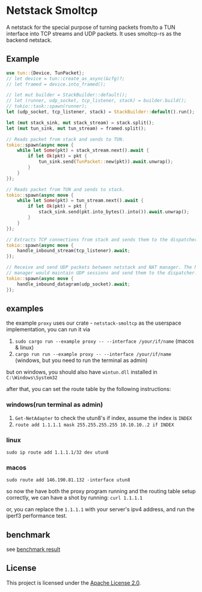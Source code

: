 # Netstack Smoltcp

A netstack for the special purpose of turning packets from/to a TUN interface into TCP streams and UDP packets. It uses smoltcp-rs as the backend netstack.

## Example
```rust
use tun::{Device, TunPacket};
// let device = tun::create_as_async(&cfg)?;
// let framed = device.into_framed();

// let mut builder = StackBuilder::default();
// let (runner, udp_socket, tcp_listener, stack) = builder.build();
// tokio::task::spawn(runner);
let (udp_socket, tcp_listener, stack) = StackBuilder::default().run();

let (mut stack_sink, mut stack_stream) = stack.split();
let (mut tun_sink, mut tun_stream) = framed.split();

// Reads packet from stack and sends to TUN.
tokio::spawn(async move {
    while let Some(pkt) = stack_stream.next().await {
        if let Ok(pkt) = pkt {
            tun_sink.send(TunPacket::new(pkt)).await.unwrap();
        }
    }
});

// Reads packet from TUN and sends to stack.
tokio::spawn(async move {
    while let Some(pkt) = tun_stream.next().await {
        if let Ok(pkt) = pkt {
            stack_sink.send(pkt.into_bytes().into()).await.unwrap();
        }
    }
});

// Extracts TCP connections from stack and sends them to the dispatcher.
tokio::spawn(async move {
    handle_inbound_stream(tcp_listener).await;
});

// Receive and send UDP packets between netstack and NAT manager. The NAT
// manager would maintain UDP sessions and send them to the dispatcher.
tokio::spawn(async move {
    handle_inbound_datagram(udp_socket).await;
});
```

## examples

the example `proxy` uses our crate - `netstack-smoltcp` as the userspace implementation, you can run it via 

1. `sudo cargo run --example proxy -- --interface /your/if/name` (macos & linux)
2. `cargo run run --example proxy -- --interface /your/if/name` (windows, but you need to run the terminal as admin)

but on windows, you should also have `wintun.dll` installed in `C:\Windows\System32`

after that, you can set the route table by the following instructions:

### windows(run terminal as admin)

1. `Get-NetAdapter` to check the utun8's if index, assume the index is `INDEX`
2. `route add 1.1.1.1 mask 255.255.255.255 10.10.10..2 if INDEX`

### linux

`sudo ip route add 1.1.1.1/32 dev utun8`

### macos 

`sudo route add 146.190.81.132 -interface utun8`

so now the have both the proxy program running and the routing table setup correctly, we can have a shot by running: `curl 1.1.1.1`

or, you can replace the `1.1.1.1` with your server's ipv4 address, and run the iperf3 performance test.

## benchmark 

see [benchmark result](./benchmark.md)

## License

This project is licensed under the [Apache License 2.0](./LICENSE).
